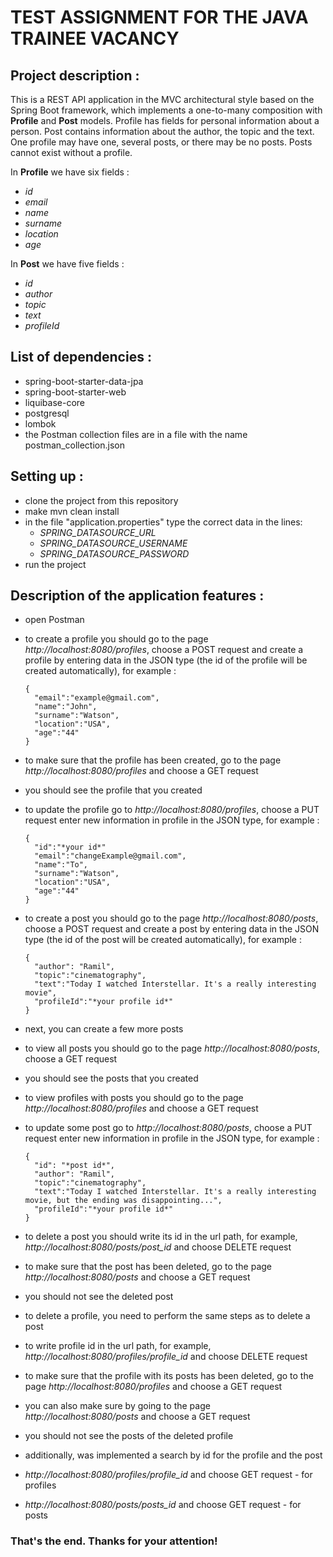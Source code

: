 # TEST ASSIGNMENT FOR THE JAVA TRAINEE VACANCY


## Project description :

This is a REST API application in the MVC architectural style based on the Spring Boot framework, which implements a one-to-many composition with **Profile** and **Post** models. Profile has fields for personal information about a person. Post contains information about the author, the topic and the text. One profile may have one, several posts, or there may be no posts. Posts cannot exist without a profile.

In **Profile** we have six fields :
* *id*
* *email*
* *name*
* *surname*
* *location*
* *age*

In **Post** we have five fields :
* *id*
* *author*
* *topic*
* *text*
* *profileId*

## List of dependencies :

* spring-boot-starter-data-jpa
* spring-boot-starter-web
* liquibase-core
* postgresql
* lombok
* the Postman collection files are in a file with the name postman_collection.json

## Setting up :

* clone the project from this repository
* make mvn clean install
* in the file "application.properties" type the correct data in the lines:
  * *SPRING_DATASOURCE_URL*
  * *SPRING_DATASOURCE_USERNAME*
  * *SPRING_DATASOURCE_PASSWORD* 
* run the project

## Description of the application features :

* open Postman
* to create a profile you should go to the page *http://localhost:8080/profiles*, choose a POST request and create a profile by entering data in the JSON type (the id of the profile will be created automatically), for example :

  ````
  {
    "email":"example@gmail.com",
    "name":"John",
    "surname":"Watson",
    "location":"USA",
    "age":"44"
  }
* to make sure that the profile has been created, go to the page *http://localhost:8080/profiles* and choose a GET request
* you should see the profile that you created
* to update the profile go to *http://localhost:8080/profiles*, choose a PUT request enter new information in profile in the JSON type, for example :

  ````
  {
    "id":"*your id*"
    "email":"changeExample@gmail.com",
    "name":"To",
    "surname":"Watson",
    "location":"USA",
    "age":"44"
  }
* to create a post you should go to the page *http://localhost:8080/posts*, choose a POST request and create a post by entering data in the JSON type (the id of the post will be created automatically), for example :

  ````
  {
    "author": "Ramil",
    "topic":"cinematography",
    "text":"Today I watched Interstellar. It's a really interesting movie",
    "profileId":"*your profile id*"
  }
* next, you can create a few more posts
* to view all posts you should go to the page *http://localhost:8080/posts*, choose a GET request
* you should see the posts that you created
* to view profiles with posts you should go to the page *http://localhost:8080/profiles* and choose a GET request
* to update some post go to *http://localhost:8080/posts*, choose a PUT request enter new information in profile in the JSON type, for example :

  ````
  {
    "id": "*post id*",
    "author": "Ramil",
    "topic":"cinematography",
    "text":"Today I watched Interstellar. It's a really interesting movie, but the ending was disappointing...",
    "profileId":"*your profile id*"
  }
* to delete a post you should write its id in the url path, for example, *http://localhost:8080/posts/post_id* and choose DELETE request
* to make sure that the post has been deleted, go to the page *http://localhost:8080/posts* and choose a GET request
* you should not see the deleted post
* to delete a profile, you need to perform the same steps as to delete a post
* to write profile id in the url path, for example, *http://localhost:8080/profiles/profile_id* and choose DELETE request
* to make sure that the profile with its posts has been deleted, go to the page *http://localhost:8080/profiles* and choose a GET request
* you can also make sure by going to the page *http://localhost:8080/posts* and choose a GET request
* you should not see the posts of the deleted profile
* additionally, was implemented a search by id for the profile and the post
* *http://localhost:8080/profiles/profile_id* and choose GET request - for profiles
* *http://localhost:8080/posts/posts_id* and choose GET request - for posts

###  That's the end. Thanks for your attention!
